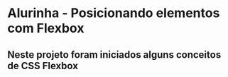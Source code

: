 # Alurinha - Posicionando elementos com Flexbox

## Neste projeto foram iniciados alguns conceitos de CSS Flexbox